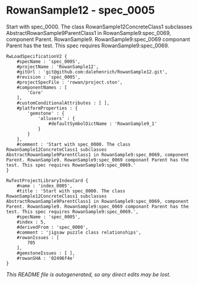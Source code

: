 # RowanSample12 - spec_0005
Start with spec_0000. The class RowanSample12ConcreteClass1 subclasses AbstractRowanSample9ParentClass1 in RowanSample9:spec_0069, component Parent. RowanSample9. RowanSample9:spec_0069 componant Parent has the test. This spec requires RowanSample9:spec_0069.
```
RwLoadSpecificationV2 {
	#specName : 'spec_0005',
	#projectName : 'RowanSample12',
	#gitUrl : 'git@github.com:dalehenrich/RowanSample12.git',
	#revision : 'spec_0005',
	#projectSpecFile : 'rowan/project.ston',
	#componentNames : [
		'Core'
	],
	#customConditionalAttributes : [ ],
	#platformProperties : {
		'gemstone' : {
			'allusers' : {
				#defaultSymbolDictName : 'RowanSample9_1'
			}
		}
	},
	#comment : 'Start with spec_0000. The class RowanSample12ConcreteClass1 subclasses AbstractRowanSample9ParentClass1 in RowanSample9:spec_0069, component Parent. RowanSample9. RowanSample9:spec_0069 componant Parent has the test. This spec requires RowanSample9:spec_0069.'
}

RwTestProjectLibraryIndexCard {
	#name : 'index_0005',
	#title : 'Start with spec_0000. The class RowanSample12ConcreteClass1 subclasses AbstractRowanSample9ParentClass1 in RowanSample9:spec_0069, component Parent. RowanSample9. RowanSample9:spec_0069 componant Parent has the test. This spec requires RowanSample9:spec_0069.',
	#specName : 'spec_0005',
	#index : 5,
	#derivedFrom : 'spec_0000',
	#comment : 'jigsaw puzzle class relationships',
	#rowanIssues : [
		705
	],
	#gemstoneIssues : [ ],
	#rowanSHA : '02496f4e'
}
```

*This README file is autogenerated, so any direct edits may be lost.*

